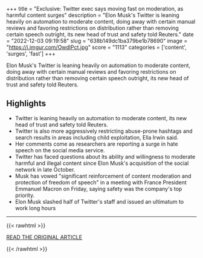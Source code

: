 +++
title = "Exclusive: Twitter exec says moving fast on moderation, as harmful content surges"
description = "Elon Musk's Twitter is leaning heavily on automation to moderate content, doing away with certain manual reviews and favoring restrictions on distribution rather than removing certain speech outright, its new head of trust and safety told Reuters."
date = "2022-12-03 09:19:58"
slug = "638b149dc1ba379be1b78690"
image = "https://i.imgur.com/OwdIPct.jpg"
score = "1113"
categories = ['content', 'surges', 'fast']
+++

Elon Musk's Twitter is leaning heavily on automation to moderate content, doing away with certain manual reviews and favoring restrictions on distribution rather than removing certain speech outright, its new head of trust and safety told Reuters.

## Highlights

- Twitter is leaning heavily on automation to moderate content, its new head of trust and safety told Reuters.
- Twitter is also more aggressively restricting abuse-prone hashtags and search results in areas including child exploitation, Ella Irwin said.
- Her comments come as researchers are reporting a surge in hate speech on the social media service.
- Twitter has faced questions about its ability and willingness to moderate harmful and illegal content since Elon Musk's acquisition of the social network in late October.
- Musk has vowed "significant reinforcement of content moderation and protection of freedom of speech" in a meeting with France President Emmanuel Macron on Friday, saying safety was the company's top priority.
- Elon Musk slashed half of Twitter's staff and issued an ultimatum to work long hours

---

{{< rawhtml >}}
  <p class="article-category">
    <a target="_blank" href="https://www.reuters.com/technology/twitter-exec-says-moving-fast-moderation-harmful-content-surges-2022-12-03/">READ THE ORIGINAL ARTICLE</a>
  </p>
{{< /rawhtml >}}
